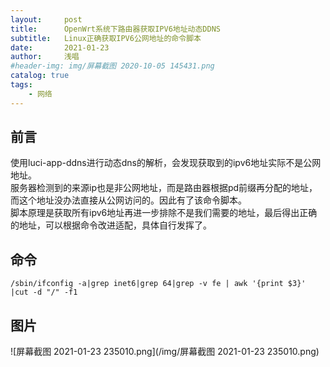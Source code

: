 ```yaml
---
layout:     post
title:      OpenWrt系统下路由器获取IPV6地址动态DDNS
subtitle:   Linux正确获取IPV6公网地址的命令脚本
date:       2021-01-23
author:     浅唱
#header-img: img/屏幕截图 2020-10-05 145431.png
catalog: true
tags:
    - 网络
---
```



## 前言
使用luci-app-ddns进行动态dns的解析，会发现获取到的ipv6地址实际不是公网地址。  
服务器检测到的来源ip也是非公网地址，而是路由器根据pd前缀再分配的地址，而这个地址没办法直接从公网访问的。因此有了该命令脚本。  
脚本原理是获取所有ipv6地址再进一步排除不是我们需要的地址，最后得出正确的地址，可以根据命令改进适配，具体自行发挥了。

## 命令
` /sbin/ifconfig -a|grep inet6|grep 64|grep -v fe | awk '{print $3}' |cut -d "/" -f1 `

## 图片
![屏幕截图 2021-01-23 235010.png](/img/屏幕截图 2021-01-23 235010.png)

